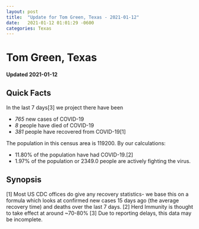 ```yaml
---
layout: post
title:  "Update for Tom Green, Texas - 2021-01-12"
date:   2021-01-12 01:01:29 -0600
categories: Texas
---
```


# Tom Green, Texas
#### Updated 2021-01-12

## Quick Facts

In the last 7 days[3] we project there have been
- *765* new cases of COVID-19
- *8* people have died of COVID-19
- *381* people have recovered from COVID-19[1]

The population in this census area is 119200. By our calculations:
- 11.80% of the population have had COVID-19.[2]
- 1.97% of the population or 2349.0 people are actively fighting the virus.

## Synopsis




[1] Most US CDC offices do give any recovery statistics- we base this on a formula which looks at confirmed new cases
15 days ago (the average recovery time) and deaths over the last 7 days.
[2] Herd Immunity is thought to take effect at around ~70-80%
[3] Due to reporting delays, this data may be incomplete. 
    